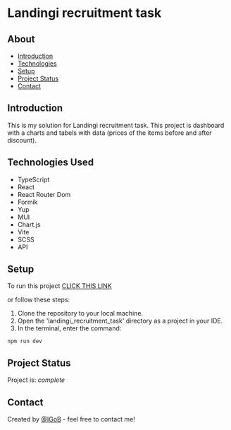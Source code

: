 # Landingi recruitment task

## About
* [Introduction](#introduction)
* [Technologies](#technologies-used)
* [Setup](#setup)
* [Project Status](#project-status)
* [Contact](#contact)


## Introduction
This is my solution for Landingi recruitment task. This project is dashboard with a charts and tabels with data (prices of the items before and after discount).


## Technologies Used
* TypeScript
* React
* React Router Dom
* Formik
* Yup
* MUI
* Chart.js
* Vite
* SCSS
* API

## Setup
To run this project <a href="https://landingi-recruitment-task.vercel.app/">CLICK THIS LINK</a>

or follow these steps:

1. Clone the repository to your local machine.
2. Open the 'landingi_recruitment_task' directory as a project in your IDE.
3. In the terminal, enter the command:

```
npm run dev
```

## Project Status
Project is: _complete_


## Contact
Created by [@IGoB](https://igobb-portfolio.netlify.app/) - feel free to contact me!
